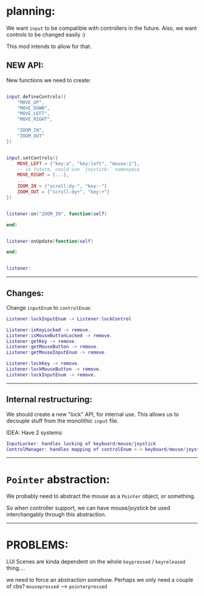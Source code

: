 
# planning:

We want `input` to be compatible with controllers in the future.
Also, we want controls to be changed easily :)

This mod intends to allow for that.


## NEW API:
New functions we need to create:
```lua

input.defineControls({
    "MOVE_UP",
    "MOVE_DOWN",
    "MOVE_LEFT",
    "MOVE_RIGHT",

    "ZOOM_IN",
    "ZOOM_OUT"
})


input.setControls({
    MOVE_LEFT = {"key:a", "key:left", "mouse:1"},
    -- in future, could use `joystick:` namespace
    MOVE_RIGHT = {...},
    ...
    ZOOM_IN = {"scroll:dy-", "key:-"}
    ZOOM_OUT = {"scroll:dy+", "key:+"}
})


listener:on("ZOOM_IN", function(self)

end)


listener:onUpdate(function(self)

end)


listener:


```

---


## Changes:
Change `inputEnum` to `controlEnum`:
```lua
Listener:lockInputEnum -> Listener:lockControl

Listener:isKeyLocked -> remove.
Listener:isMouseButtonLocked -> remove.
Listener:getKey -> remove.
Listener:getMouseButton -> remove.
Listener:getMouseInputEnum -> remove.

Listener:lockKey -> remove.
Listener:lockMouseButton -> remove.
Listener:lockInputEnum -> remove.

```

---

## Internal restructuring:
We should create a new "lock" API, for internal use.
This allows us to decouple stuff from the monolithic `input` file.

IDEA:
Have 2 systems:
```lua
InputLocker: handles locking of keyboard/mouse/joystick
ControlManager: handles mapping of controlEnum <-> keyboard/mouse/joystick
```



---

# `Pointer` abstraction:
We probably need to abstract the mouse as a `Pointer` object, or something.

So when controller support, we can have mouse/joystick be used interchangably through this abstraction.



---

# PROBLEMS:
LUI Scenes are kinda dependent on the whole
`keypressed` / `keyreleased` thing....

we need to force an abstraction somehow.
Perhaps we only need a couple of cbs?
`mousepressed` --> `pointerpressed`


```
